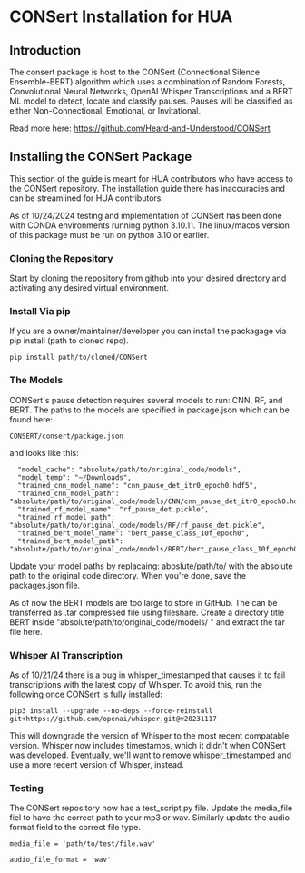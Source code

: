 # CONSert Installation for HUA

## Introduction

The consert package is host to the CONSert (Connectional Silence Ensemble-BERT) algorithm which uses a combination of Random Forests, Convolutional Neural Networks, OpenAI Whisper Transcriptions and a BERT ML model to detect, locate and classify pauses. Pauses will be classified as either Non-Connectional, Emotional, or Invitational. 

Read more here: https://github.com/Heard-and-Understood/CONSert

## Installing the CONSert Package

This section of the guide is meant for HUA contributors who have access to the CONSert repository. The installation guide there has inaccuracies and can be streamlined for HUA contributors. 

As of 10/24/2024 testing and implementation of CONSert has been done with CONDA environments running python 3.10.11. The linux/macos version of this package must be run on python 3.10 or earlier. 

### Cloning the Repository

Start by cloning the repository from github into your desired directory and activating any desired virtual environment.

### Install Via pip

If you are a owner/maintainer/developer you can install the packagage via pip install (path to cloned repo).

```
pip install path/to/cloned/CONSert
```

### The Models

CONSert's pause detection requires several models to run: CNN, RF, and BERT. The paths to the models are specified in package.json which can be found here:
```
CONSERT/consert/package.json
```
and looks like this:

```
  "model_cache": "absolute/path/to/original_code/models",
  "model_temp": "~/Downloads",
  "trained_cnn_model_name": "cnn_pause_det_itr0_epoch0.hdf5",
  "trained_cnn_model_path": "absolute/path/to/original_code/models/CNN/cnn_pause_det_itr0_epoch0.hdf5",
  "trained_rf_model_name": "rf_pause_det.pickle",
  "trained_rf_model_path": "absolute/path/to/original_code/models/RF/rf_pause_det.pickle",
  "trained_bert_model_name": "bert_pause_class_10f_epoch0",
  "trained_bert_model_path": "absolute/path/to/original_code/models/BERT/bert_pause_class_10f_epoch0"
```

Update your model paths by replacaing: aboslute/path/to/ with the absolute path to the original code directory. When you're done, save the packages.json file.

As of now the BERT models are too large to store in GitHub. The can be transferred as .tar compressed file using fileshare. Create a directory title BERT inside "absolute/path/to/original_code/models/ " and extract the tar file here.

### Whisper AI Transcription

As of 10/21/24 there is a bug in whisper_timestamped that causes it to fail transcriptions with the latest copy of Whisper. To avoid this, run the following once CONSert is fully installed:

```
pip3 install --upgrade --no-deps --force-reinstall git+https://github.com/openai/whisper.git@v20231117

```
This will downgrade the version of Whisper to the most recent compatable version. Whisper now includes timestamps, which it didn't when CONSert was developed. Eventually, we'll want to remove whisper_timestamped and use a more recent version of Whisper, instead.

### Testing 

The CONSert repository now has a test_script.py file. Update the media_file fiel to have the correct path to your mp3 or wav. Similarly update the audio format field to the correct file type. 

````
media_file = 'path/to/test/file.wav'

audio_file_format = 'wav'
````
